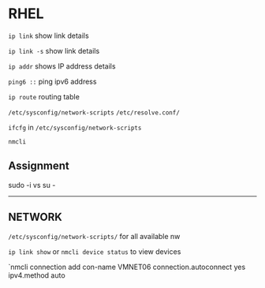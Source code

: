 # RHEL
`ip link` show link details 

`ip link -s` show link details 


`ip addr` shows IP address details 


`ping6 ::` ping ipv6 address

`ip route` routing table 


`/etc/sysconfig/network-scripts`
`/etc/resolve.conf/`


`ifcfg` in  `/etc/sysconfig/network-scripts`


`nmcli`

## Assignment 
sudo -i vs su - 


---
NETWORK 
------

`/etc/sysconfig/network-scripts/` for all available nw 


`ip link show` or `nmcli device status` to view devices


`nmcli connection add con-name VMNET06 connection.autoconnect yes ipv4.method auto 